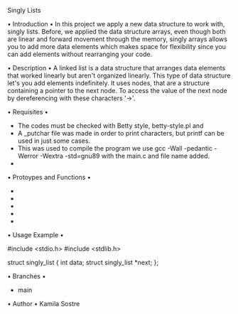 Singly Lists

• Introduction •
    In this project we apply a new data structure to work with, singly lists. Before,
  we applied the data structure arrays, even though both are linear and forward 
  movement through the memory, singly arrays allows you to add more data elements which 
  makes space for flexibility since you can add elements without rearranging your code.


• Description •
  A linked list is a data structure that arranges data elements that worked linearly 
but aren't organized linearly. This type of data structure let's you add elements 
indefinitely. It uses nodes, that are a structure containing a pointer to the next 
node. To access the value of the next node by dereferencing with these characters
'->'.  


• Requisites •

* The codes must be checked with Betty style, betty-style.pl and 
* A _putchar file was made in order to print characters, but printf can be used in just some cases. 
* This was used to compile the program we use gcc -Wall -pedantic -Werror -Wextra -std=gnu89 with the main.c and file name added.
* 

• Protoypes and Functions •

*
*
*
*
*


• Usage Example •

#include <stdio.h>
#include <stdlib.h>

struct singly_list {
  int data;
  struct singly_list *next;
};


• Branches •
* main


• Author •
Kamila Sostre
